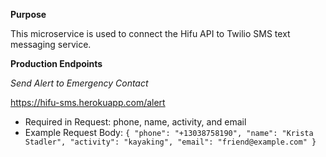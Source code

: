 **Purpose**

This microservice is used to connect the Hifu API to Twilio SMS text messaging service.

**Production Endpoints**

*Send Alert to Emergency Contact*

https://hifu-sms.herokuapp.com/alert

  - Required in Request: phone, name, activity, and email
  - Example Request Body:
    ``{ "phone": "+13038758190", "name": "Krista Stadler", "activity": "kayaking", "email": "friend@example.com" }``
